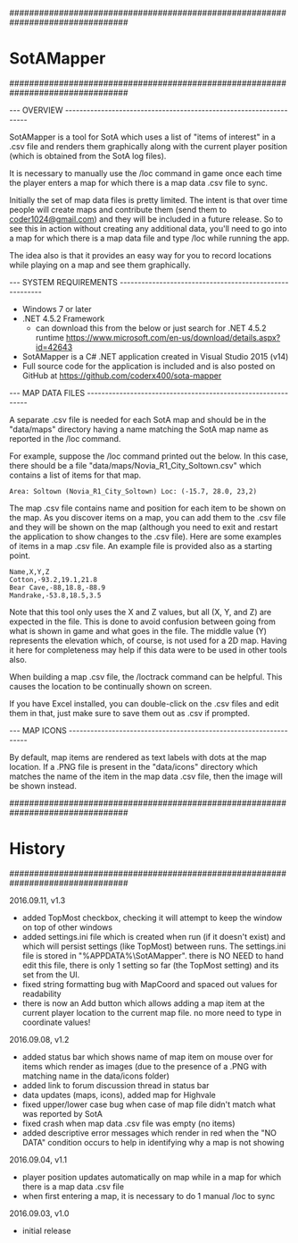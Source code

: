 ﻿################################################################################
# SotAMapper
################################################################################

--- OVERVIEW -------------------------------------------------------------------

SotAMapper is a tool for SotA which uses a list of "items of interest" in a .csv
file and renders them graphically along with the current player position (which
is obtained from the SotA log files).

It is necessary to manually use the /loc command in game once each time the
player enters a map for which there is a map data .csv file to sync.

Initially the set of map data files is pretty limited.  The intent is that over
time people will create maps and contribute them (send them to 
coder1024@gmail.com) and they will be included in a future release.  So to see
this in action without creating any additional data, you'll need to go into a
map for which there is a map data file and type /loc while running the app.

The idea also is that it provides an easy way for you to record locations
while playing on a map and see them graphically.

--- SYSTEM REQUIREMENTS --------------------------------------------------------

- Windows 7 or later
- .NET 4.5.2 Framework
  - can download this from the below or just search for .NET 4.5.2 runtime
    https://www.microsoft.com/en-us/download/details.aspx?id=42643
- SotAMapper is a C# .NET application created in Visual Studio 2015 (v14)
- Full source code for the application is included and is also posted on
  GitHub at https://github.com/coderx400/sota-mapper

--- MAP DATA FILES -------------------------------------------------------------

A separate .csv file is needed for each SotA map and should be in the
"data/maps" directory having a name matching the SotA map name as reported in
the /loc command.

For example, suppose the /loc command printed out the below.  In this case,
there should be a file "data/maps/Novia_R1_City_Soltown.csv" which contains
a list of items for that map.

```
Area: Soltown (Novia_R1_City_Soltown) Loc: (-15.7, 28.0, 23,2)
```

The map .csv file contains name and position for each item to be shown on the
map.  As you discover items on a map, you can add them to the .csv file and
they will be shown on the map (although you need to exit and restart the
application to show changes to the .csv file).  Here are some examples of items
in a map .csv file.  An example file is provided also as a starting point.

```
Name,X,Y,Z
Cotton,-93.2,19.1,21.8
Bear Cave,-88,18.8,-88.9
Mandrake,-53.8,18.5,3.5
```

Note that this tool only uses the X and Z values, but all (X, Y, and Z) are
expected in the file.  This is done to avoid confusion between going from what
is shown in game and what goes in the file.  The middle value (Y) represents
the elevation which, of course, is not used for a 2D map.  Having it here
for completeness may help if this data were to be used in other tools also.

When building a map .csv file, the /loctrack command can be helpful.  This
causes the location to be continually shown on screen.

If you have Excel installed, you can double-click on the .csv files and edit
them in that, just make sure to save them out as .csv if prompted.

--- MAP ICONS ------------------------------------------------------------------

By default, map items are rendered as text labels with dots at the map location.
If a .PNG file is present in the "data/icons" directory which matches the name
of the item in the map data .csv file, then the image will be shown instead.

################################################################################
# History
################################################################################

2016.09.11, v1.3
- added TopMost checkbox, checking it will attempt to keep the window on top
  of other windows
- added settings.ini file which is created when run (if it doesn't exist) and
  which will persist settings (like TopMost) between runs.  The settings.ini
  file is stored in "%APPDATA%\SotAMapper".  there is NO NEED to hand edit
  this file, there is only 1 setting so far (the TopMost setting) and its
  set from the UI.
- fixed string formatting bug with MapCoord and spaced out values
  for readability
- there is now an Add button which allows adding a map item at the current
  player location to the current map file.  no more need to type in coordinate
  values!

2016.09.08, v1.2
- added status bar which shows name of map item on mouse over for items which
  render as images (due to the presence of a .PNG with matching name in the
  data/icons folder)
- added link to forum discussion thread in status bar
- data updates (maps, icons), added map for Highvale
- fixed upper/lower case bug when case of map file didn't match what was
  reported by SotA
- fixed crash when map data .csv file was empty (no items)
- added descriptive error messages which render in red when the "NO DATA"
  condition occurs to help in identifying why a map is not showing

2016.09.04, v1.1
- player position updates automatically on map while in a map for which there is
  a map data .csv file
- when first entering a map, it is necessary to do 1 manual /loc to sync

2016.09.03, v1.0
- initial release
